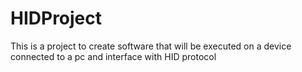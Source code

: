 # HIDProject
This is a project to create software that will be executed on a device connected to a pc and interface with HID protocol